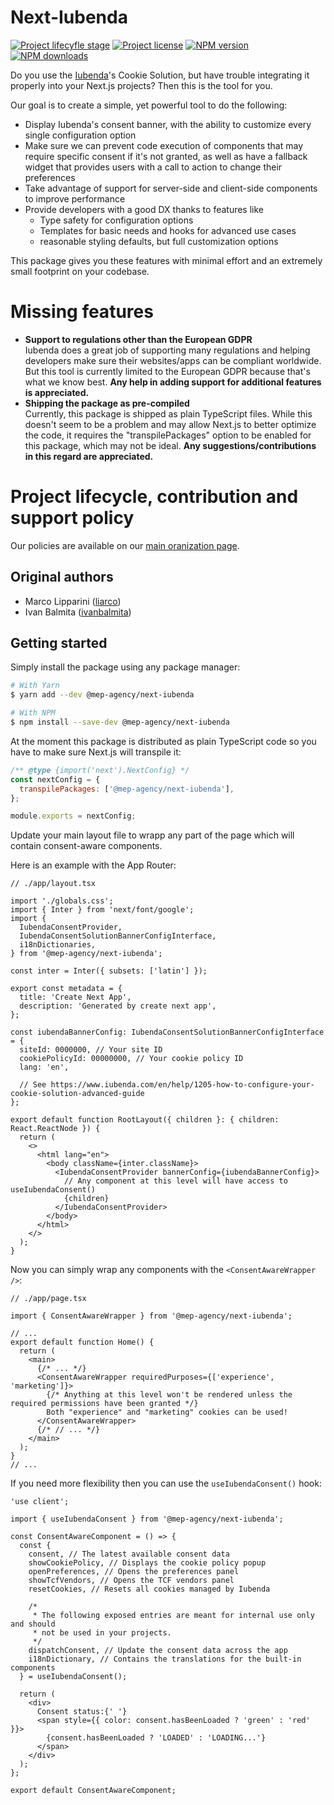 # Next-Iubenda

<span class="badge-lifecycle"><a href="https://github.com/mep-agency#lifecycle-policy" title="Check out our lifecycle stages"><img src="https://img.shields.io/badge/lifecycle-experimental-orange" alt="Project lifecyfle stage" /></a></span>
<span class="badge-license"><a href="https://github.com/mep-agency/next-iubenda" title="View this project on GitHub"><img src="https://img.shields.io/github/license/mep-agency/next-iubenda" alt="Project license" /></a></span>
<span class="badge-npmversion"><a href="https://www.npmjs.com/package/@mep-agency/next-iubenda" title="View this project on NPM"><img src="https://img.shields.io/npm/v/%40mep-agency/next-iubenda" alt="NPM version" /></a></span>
<span class="badge-npmdownloads"><a href="https://www.npmjs.com/package/@mep-agency/next-iubenda" title="View this project on NPM"><img src="https://img.shields.io/npm/dt/%40mep-agency/next-iubenda" alt="NPM downloads" /></a></span>

Do you use the [Iubenda](https://www.iubenda.com/)'s Cookie Solution, but have trouble integrating it properly into your Next.js projects? Then this is the tool for you.

Our goal is to create a simple, yet powerful tool to do the following:

- Display Iubenda's consent banner, with the ability to customize every single configuration option
- Make sure we can prevent code execution of components that may require specific consent if it's not granted, as well as have a fallback widget that provides users with a call to action to change their preferences
- Take advantage of support for server-side and client-side components to improve performance
- Provide developers with a good DX thanks to features like
  - Type safety for configuration options
  - Templates for basic needs and hooks for advanced use cases
  - reasonable styling defaults, but full customization options

This package gives you these features with minimal effort and an extremely small footprint on your codebase.

# Missing features

- **Support to regulations other than the European GDPR**  
  Iubenda does a great job of supporting many regulations and helping developers make sure their websites/apps can be compliant worldwide. But this tool is currently limited to the European GDPR because that's what we know best. **Any help in adding support for additional features is appreciated.**
- **Shipping the package as pre-compiled**  
  Currently, this package is shipped as plain TypeScript files. While this doesn't seem to be a problem and may allow Next.js to better optimize the code, it requires the "transpilePackages" option to be enabled for this package, which may not be ideal. **Any suggestions/contributions in this regard are appreciated.**

# Project lifecycle, contribution and support policy

Our policies are available on our [main oranization page](https://github.com/mep-agency#projects-lifecycle-contribution-and-support-policy).

## Original authors

- Marco Lipparini ([liarco](https://github.com/liarco))
- Ivan Balmita ([ivanbalmita](https://github.com/ivanbalmita))

## Getting started

Simply install the package using any package manager:

```bash
# With Yarn
$ yarn add --dev @mep-agency/next-iubenda

# With NPM
$ npm install --save-dev @mep-agency/next-iubenda
```

At the moment this package is distributed as plain TypeScript code so you have to make sure Next.js will transpile it:

```js
/** @type {import('next').NextConfig} */
const nextConfig = {
  transpilePackages: ['@mep-agency/next-iubenda'],
};

module.exports = nextConfig;
```

Update your main layout file to wrapp any part of the page which will contain consent-aware components.

Here is an example with the App Router:

```tsx
// ./app/layout.tsx

import './globals.css';
import { Inter } from 'next/font/google';
import {
  IubendaConsentProvider,
  IubendaConsentSolutionBannerConfigInterface,
  i18nDictionaries,
} from '@mep-agency/next-iubenda';

const inter = Inter({ subsets: ['latin'] });

export const metadata = {
  title: 'Create Next App',
  description: 'Generated by create next app',
};

const iubendaBannerConfig: IubendaConsentSolutionBannerConfigInterface = {
  siteId: 0000000, // Your site ID
  cookiePolicyId: 00000000, // Your cookie policy ID
  lang: 'en',

  // See https://www.iubenda.com/en/help/1205-how-to-configure-your-cookie-solution-advanced-guide
};

export default function RootLayout({ children }: { children: React.ReactNode }) {
  return (
    <>
      <html lang="en">
        <body className={inter.className}>
          <IubendaConsentProvider bannerConfig={iubendaBannerConfig}>
            // Any component at this level will have access to useIubendaConsent()
            {children}
          </IubendaConsentProvider>
        </body>
      </html>
    </>
  );
}
```

Now you can simply wrap any components with the `<ConsentAwareWrapper />`:

```tsx
// ./app/page.tsx

import { ConsentAwareWrapper } from '@mep-agency/next-iubenda';

// ...
export default function Home() {
  return (
    <main>
      {/* ... */}
      <ConsentAwareWrapper requiredPurposes={['experience', 'marketing']}>
        {/* Anything at this level won't be rendered unless the required permissions have been granted */}
        Both "experience" and "marketing" cookies can be used!
      </ConsentAwareWrapper>
      {/* // ... */}
    </main>
  );
}
// ...
```

If you need more flexibility then you can use the `useIubendaConsent()` hook:

```tsx
'use client';

import { useIubendaConsent } from '@mep-agency/next-iubenda';

const ConsentAwareComponent = () => {
  const {
    consent, // The latest available consent data
    showCookiePolicy, // Displays the cookie policy popup
    openPreferences, // Opens the preferences panel
    showTcfVendors, // Opens the TCF vendors panel
    resetCookies, // Resets all cookies managed by Iubenda

    /*
     * The following exposed entries are meant for internal use only and should
     * not be used in your projects.
     */
    dispatchConsent, // Update the consent data across the app
    i18nDictionary, // Contains the translations for the built-in components
  } = useIubendaConsent();

  return (
    <div>
      Consent status:{' '}
      <span style={{ color: consent.hasBeenLoaded ? 'green' : 'red' }}>
        {consent.hasBeenLoaded ? 'LOADED' : 'LOADING...'}
      </span>
    </div>
  );
};

export default ConsentAwareComponent;
```
